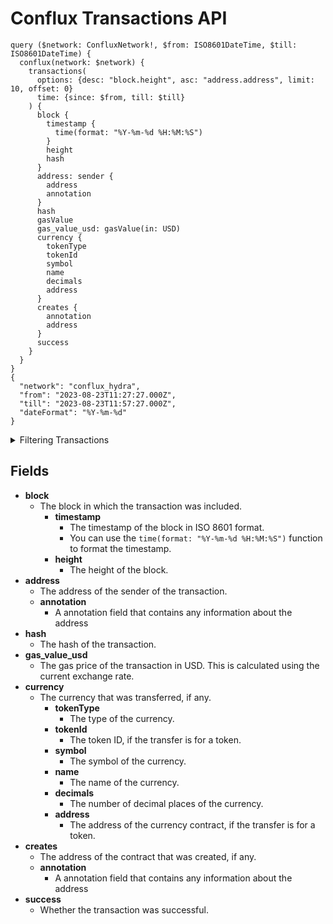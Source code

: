 # Conflux Transactions API

```
query ($network: ConfluxNetwork!, $from: ISO8601DateTime, $till: ISO8601DateTime) {
  conflux(network: $network) {
    transactions(
      options: {desc: "block.height", asc: "address.address", limit: 10, offset: 0}
      time: {since: $from, till: $till}
    ) {
      block {
        timestamp {
          time(format: "%Y-%m-%d %H:%M:%S")
        }
        height
        hash
      }
      address: sender {
        address
        annotation
      }
      hash
      gasValue
      gas_value_usd: gasValue(in: USD)
      currency {
        tokenType
        tokenId
        symbol
        name
        decimals
        address
      }
      creates {
        annotation
        address
      }
      success
    }
  }
}
{
  "network": "conflux_hydra",
  "from": "2023-08-23T11:27:27.000Z",
  "till": "2023-08-23T11:57:27.000Z",
  "dateFormat": "%Y-%m-%d"
}

```

<details><summary>Filtering Transactions</summary></details>

## Fields

- **block**
  - The block in which the transaction was included.
    - **timestamp**
      - The timestamp of the block in ISO 8601 format.
      - You can use the `time(format: "%Y-%m-%d %H:%M:%S")` function to format the timestamp.
    - **height**
      - The height of the block.
- **address**
  - The address of the sender of the transaction.
  - **annotation**
    - A annotation field that contains any information about the address
- **hash**
  - The hash of the transaction.
- **gas_value_usd**
  - The gas price of the transaction in USD. This is calculated using the current exchange rate.
- **currency**
  - The currency that was transferred, if any.
    - **tokenType**
      - The type of the currency.
    - **tokenId**
      - The token ID, if the transfer is for a token.
    - **symbol**
      - The symbol of the currency.
    - **name**
      - The name of the currency.
    - **decimals**
      - The number of decimal places of the currency.
    - **address**
      - The address of the currency contract, if the transfer is for a token.
- **creates**
  - The address of the contract that was created, if any.
  - **annotation**
    - A annotation field that contains any information about the address
- **success**
  - Whether the transaction was successful.

